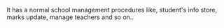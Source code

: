 It has a normal school management procedures like, student's info store, marks update, manage teachers and so on..
